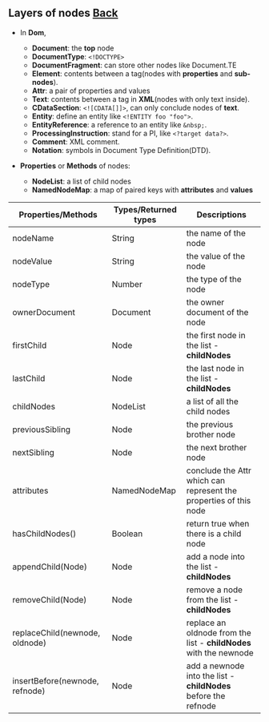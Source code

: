 ## Layers of nodes [Back](./../HTML.md)

- In **Dom**,
	- **Document**: the **top** node
	- **DocumentType**: `<!DOCTYPE>`
	- **DocumentFragment**: can store other nodes like Document.TE
	- **Element**: contents between a tag(nodes with **properties** and **sub-nodes**).
	- **Attr**: a pair of properties and values
	- **Text**: contents between a tag in **XML**(nodes with only text inside).
	- **CDataSection**: `<![CDATA[]]>`, can only conclude nodes of **text**.
	- **Entity**: define an entity like `<!ENTITY foo "foo">`.
	- **EntityReference**: a reference to an entity like `&nbsp;`.
	- **ProcessingInstruction**: stand for a PI, like `<?target data?>`.
	- **Comment**: XML comment.
	- **Notation**: symbols in Document Type Definition(DTD).

- **Properties** or **Methods** of nodes:
	- **NodeList**: a list of child nodes
	- **NamedNodeMap**: a map of paired keys with **attributes** and **values**

Properties/Methods|Types/Returned types|Descriptions
------------------|--------------------|------------
nodeName|String|the name of the node
nodeValue|String|the value of the node
nodeType|Number|the type of the node
ownerDocument|Document|the owner document of the node
firstChild|Node|the first node in the list - **childNodes**
lastChild|Node|the last node in the list - **childNodes**
childNodes|NodeList|a list of all the child nodes
previousSibling|Node|the previous brother node
nextSibling|Node|the next brother node
attributes|NamedNodeMap|conclude the Attr which can represent the properties of this node
hasChildNodes()|Boolean|return true when there is a child node
appendChild(Node)|Node|add a node into the list - **childNodes**
removeChild(Node)|Node|remove a node from the list - **childNodes**
replaceChild(newnode, oldnode)|Node|replace an oldnode from the list - **childNodes** with the newnode
insertBefore(newnode, refnode)|Node|add a newnode into the list - **childNodes** before the refnode

